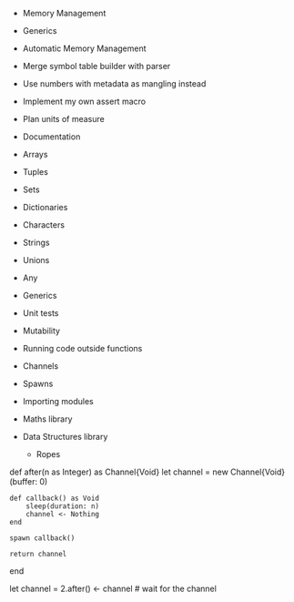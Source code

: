 - Memory Management
- Generics
- Automatic Memory Management

- Merge symbol table builder with parser
- Use numbers with metadata as mangling instead
- Implement my own assert macro

- Plan units of measure
- Documentation

- Arrays
- Tuples
- Sets
- Dictionaries
- Characters
- Strings
- Unions
- Any
- Generics

- Unit tests
- Mutability
- Running code outside functions
- Channels
- Spawns
- Importing modules

- Maths library

- Data Structures library
  - Ropes

def after(n as Integer) as Channel{Void}
    let channel = new Channel{Void}(buffer: 0)

    def callback() as Void
        sleep(duration: n)
        channel <- Nothing
    end

    spawn callback()

    return channel
end

let channel = 2.after()
<- channel  # wait for the channel
